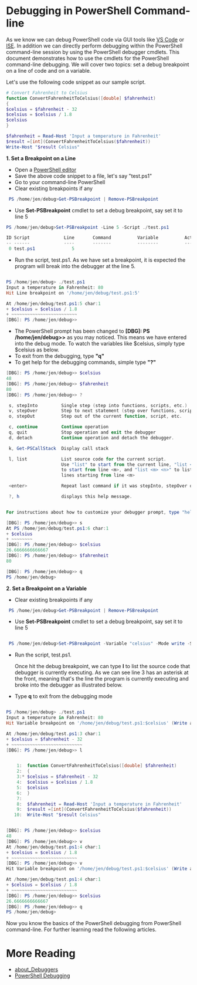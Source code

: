 Debugging in PowerShell Command-line
=====

As we know we can debug PowerShell code via GUI tools like [VS Code](./using-vscode.md#debugging-with-vs-code) or [ISE](./using-ise.md#debugging-with-ise). In addition we can directly perform debugging within the PowerShell command-line session by using the PowerShell debugger cmdlets. This document demonstrates how to use the cmdlets for the PowerShell command-line debugging. We will cover two topics: set a debug breakpoint on a line of code and on a variable.

Let's use the following code snippet as our sample script.

```PowerShell
# Convert Fahrenheit to Celsius
function ConvertFahrenheitToCelsius([double] $fahrenheit)
{
$celsius = $fahrenheit - 32
$celsius = $celsius / 1.8
$celsius
}

$fahrenheit = Read-Host 'Input a temperature in Fahrenheit'
$result =[int](ConvertFahrenheitToCelsius($fahrenheit))
Write-Host "$result Celsius"

```


 **1. Set a Breakpoint on a Line**

- Open a [PowerShell editor](learning-powershell.md#powershell-editor)
- Save the above code snippet to a file, let's say "test.ps1"
- Go to your command-line PowerShell
- Clear existing breakpoints if any

```PowerShell
 PS /home/jen/debug>Get-PSBreakpoint | Remove-PSBreakpoint
 ```
- Use **Set-PSBreakpoint** cmdlet to set a debug breakpoint, say set it to line 5

```PowerShell
PS /home/jen/debug>Set-PSBreakpoint -Line 5 -Script ./test.ps1

ID Script             Line       Command          Variable          Action
-- ------             ----       -------          --------          ------
 0 test.ps1              5
```
- Run the script, test.ps1. As we have set a breakpoint, it is expected the program will break into the debugger at the line 5.

```PowerShell

PS /home/jen/debug> ./test.ps1
Input a temperature in Fahrenheit: 80
Hit Line breakpoint on '/home/jen/debug/test.ps1:5'

At /home/jen/debug/test.ps1:5 char:1
+ $celsius = $celsius / 1.8
+ ~~~~~~~~~~~~~~~~~~~~~~~~~
[DBG]: PS /home/jen/debug>>
```

- The PowerShell prompt has been changed to **[DBG]: PS /home/jen/debug>>** as you may noticed. This means
 we have entered into the debug mode. To watch the variables like $celsius, simply type $celsius as below.
- To exit from the debugging, type **"q"**
- To get help for the debugging commands, simple type **"?"**

```PowerShell
[DBG]: PS /home/jen/debug>> $celsius
48
[DBG]: PS /home/jen/debug>> $fahrenheit
80
[DBG]: PS /home/jen/debug>> ?

 s, stepInto         Single step (step into functions, scripts, etc.)
 v, stepOver         Step to next statement (step over functions, scripts, etc.)
 o, stepOut          Step out of the current function, script, etc.

 c, continue         Continue operation
 q, quit             Stop operation and exit the debugger
 d, detach           Continue operation and detach the debugger.

 k, Get-PSCallStack  Display call stack

 l, list             List source code for the current script.
                     Use "list" to start from the current line, "list <m>"
                     to start from line <m>, and "list <m> <n>" to list <n>
                     lines starting from line <m>

 <enter>             Repeat last command if it was stepInto, stepOver or list

 ?, h                displays this help message.


For instructions about how to customize your debugger prompt, type "help about_prompt".

[DBG]: PS /home/jen/debug>> s
At PS /home/jen/debug/test.ps1:6 char:1
+ $celsius
+ ~~~~~~~~
[DBG]: PS /home/jen/debug>> $celsius
26.6666666666667
[DBG]: PS /home/jen/debug>> $fahrenheit
80

[DBG]: PS /home/jen/debug>> q
PS /home/jen/debug>

```


**2. Set a Breakpoint on a Variable**
- Clear existing breakpoints if any

```PowerShell
 PS /home/jen/debug>Get-PSBreakpoint | Remove-PSBreakpoint
 ```
- Use **Set-PSBreakpoint** cmdlet to set a debug breakpoint, say set it to line 5

```PowerShell

 PS /home/jen/debug>Set-PSBreakpoint -Variable "celsius" -Mode write -Script ./test.ps1

```

- Run the script, test.ps1.

  Once hit the debug breakpoint, we can type **l** to list the source code that debugger is currently executing. As we can see line 3 has an asterisk at the front, meaning that's the line the program is currently executing and broke into the debugger as illustrated below.
- Type **q** to exit from the debugging mode

```PowerShell

PS /home/jen/debug> ./test.ps1
Input a temperature in Fahrenheit: 80
Hit Variable breakpoint on '/home/jen/debug/test.ps1:$celsius' (Write access)

At /home/jen/debug/test.ps1:3 char:1
+ $celsius = $fahrenheit - 32
+ ~~~~~~~~~~~~~~~~~~~~~~~~~~~
[DBG]: PS /home/jen/debug>> l


    1:  function ConvertFahrenheitToCelsius([double] $fahrenheit)
    2:  {
    3:* $celsius = $fahrenheit - 32
    4:  $celsius = $celsius / 1.8
    5:  $celsius
    6:  }
    7:
    8:  $fahrenheit = Read-Host 'Input a temperature in Fahrenheit'
    9:  $result =[int](ConvertFahrenheitToCelsius($fahrenheit))
   10:  Write-Host "$result Celsius"


[DBG]: PS /home/jen/debug>> $celsius
48
[DBG]: PS /home/jen/debug>> v
At /home/jen/debug/test.ps1:4 char:1
+ $celsius = $celsius / 1.8
+ ~~~~~~~~~~~~~~~~~~~~~~~~~
[DBG]: PS /home/jen/debug>> v
Hit Variable breakpoint on '/home/jen/debug/test.ps1:$celsius' (Write access)

At /home/jen/debug/test.ps1:4 char:1
+ $celsius = $celsius / 1.8
+ ~~~~~~~~~~~~~~~~~~~~~~~~~
[DBG]: PS /home/jen/debug>> $celsius
26.6666666666667
[DBG]: PS /home/jen/debug>> q
PS /home/jen/debug>

```

Now you know the basics of the PowerShell debugging from PowerShell command-line. For further learning read the following articles.


More Reading
=====
- [about_Debuggers](https://technet.microsoft.com/en-us/library/hh847790.aspx)
- [PowerShell Debugging](https://blogs.technet.microsoft.com/heyscriptingguy/tag/debugging/)
